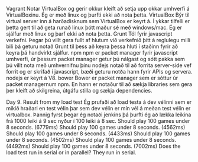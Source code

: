 Vagrant
	Notar VirtualBox og gerir okkur kleift að setja upp okkar umhverfi á VirtualBoxinu. Ég er með linux og þurfti ekki að nota þetta.
VirtualBox
	Býr til virtual server inn á harðadisknum sem VirtualBox er keyrt á. Í ykkar tilfelli er þetta gert til að geta runað linux þótt maður sé með windows/mac. Ég er sjálfur með linux og þarf ekki að nota þetta. 
Grunt
	Tól fyrir javascript verkefni. Þegar þú villt gera fullt af hlutum við verkefnið þitt á reglulegu milli bili þá geturu notað Grunt til þess að keyra þessa hluti í staðinn fyrir að keyra þá handvirkt sjálfur.
npm
	npm er packet manager fyrir javascript umhverfi, úr þessum packet manager getur þú nálgast og sótt pakka sem þú villt nota með umhvernifnu þínu
nodejs
	notað til að forrita server-side vef forrit og er skrifað í javascript, bæði geturu notða hann fyrir APIs og servera. nodejs er keyrt á V8.
bower
	Bower er packet manager sem er sóttur úr packet managernum npm. En hann er notaður til að sækja libraries sem gera þer kleift að skilgreina, útgáfu stilla og sækja dependencies.


Day 9.
Result from my load test
	Ég prufaði að load testa á dev vélinni sem er mikið hraðari en test vélin þar sem dev vélin er mín vél á meðan test vélin er virtualbox. Þannig fyrst þegar ég notaði jenkins þá þurfti ég að lækka leikina frá 1000 leiki á 9 sec nyður í 100 leiki á 8 sec.
	Should play 100 games under 8 seconds. (6779ms) 
	Should play 100 games under 8 seconds. (4562ms)
	Should play 100 games under 8 seconds. (4433ms)
	Should play 100 games under 8 seconds. (4502ms)
	Should play 100 games under 8 seconds. (4492ms)
	Should play 100 games under 8 seconds. (7002ms)
Does the load test run in serial or in parallel?
	They run in serial.
	
